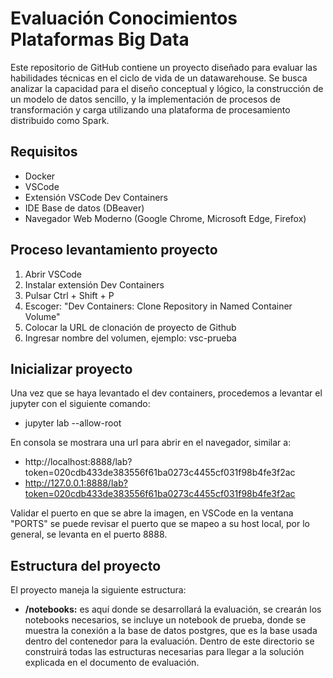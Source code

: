 # Evaluación Conocimientos Plataformas Big Data
Este repositorio de GitHub contiene un proyecto diseñado para evaluar las habilidades técnicas en el ciclo de vida de un datawarehouse. Se busca analizar la capacidad para el diseño conceptual y lógico, la construcción de un modelo de datos sencillo, y la implementación de procesos de transformación y carga utilizando una plataforma de procesamiento distribuido como Spark.

## Requisitos
- Docker
- VSCode
- Extensión VSCode Dev Containers
- IDE Base de datos (DBeaver)
- Navegador Web Moderno (Google Chrome, Microsoft Edge, Firefox)

## Proceso levantamiento proyecto
1. Abrir VSCode
2. Instalar extensión Dev Containers
3. Pulsar Ctrl + Shift + P
4. Escoger: "Dev Containers: Clone Repository in Named Container Volume" 
5. Colocar la URL de clonación de proyecto de Github
6. Ingresar nombre del volumen, ejemplo: vsc-prueba

## Inicializar proyecto
Una vez que se haya levantado el dev containers, procedemos a levantar el jupyter con el siguiente comando:

- jupyter lab --allow-root

En consola se mostrara una url para abrir en el navegador, similar a:

- http://localhost:8888/lab?token=020cdb433de383556f61ba0273c4455cf031f98b4fe3f2ac
- http://127.0.0.1:8888/lab?token=020cdb433de383556f61ba0273c4455cf031f98b4fe3f2ac

Validar el puerto en que se abre la imagen, en VSCode en la ventana "PORTS" se puede revisar el puerto que se mapeo a su host local, por lo general, se levanta en el puerto 8888.

## Estructura del proyecto
El proyecto maneja la siguiente estructura:

- **/notebooks:** es aquí donde se desarrollará la evaluación, se crearán los notebooks necesarios, se incluye un notebook de prueba, donde se muestra la conexión a la base de datos postgres, que es la base usada dentro del contenedor para la evaluación. Dentro de este directorio se construirá todas las estructuras necesarias para llegar a la solución explicada en el documento de evaluación.